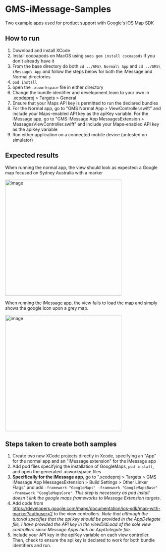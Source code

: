 # GMS-iMessage-Samples
Two example apps used for product support with Google's iOS Map SDK

## How to run
1. Download and install XCode
2. Install cocoapods on MacOS using ```sudo gem install cocoapods``` if you don't already have it
3. From the base directory do both ```cd ../GMS\ Normal\ App``` and ```cd ../GMS\ iMessage\ App``` and follow the steps below for both the iMessage and Normal directories
  1. ```pod install```
  2. open the ```.xcworkspace``` file in either directory
  3. Change the bundle identifier and development team to your own in .xcodeproj > Targets > General
  4. Ensure that your Maps API key is permitted to run the declared bundles
4. For the Normal app, go to "GMS Normal App > ViewController.swift" and include your Maps-enabled API key as the apiKey variable. For the iMessage app, go to "GMS iMessage App MessagesExtension > MessagesViewController.swift" and include your Maps-enabled API key as the apiKey variable
5. Run either application on a connected mobile device (untested on simulator)

## Expected results
When running the normal app, the view should look as expected: a Google map focused on Sydney Australia with a marker

<img width="375" alt="image" src="https://user-images.githubusercontent.com/42747310/130194672-e4620f63-210f-42e2-bdbb-1822f158426e.png">

When running the iMessage app, the view fails to load the map and simply shows the google icon upon a grey map.

<img width="375" alt="image" src="https://user-images.githubusercontent.com/42747310/130194957-3ef600c5-7e5b-41d3-84ed-fafbdbff84f7.png">

## Steps taken to create both samples
1. Create two new XCode projects directly in Xcode, specifying an "App" for the normal app and an "iMessage extension" for the iMessage app
2. Add pod files specifying the installation of GoogleMaps, ```pod install```, and open the generated .xcworkspace files
3. **Specifically for the iMessage app**, go to ".xcodeproj > Targets > GMS iMessage App MessagesExtension > Build Settings > Other Linker Flags" and add ```-framework "GoogleMaps" -framework "GoogleMapsBase" -framework "GoogleMapsCore"```. *This step is necessary as pod install doesn't link the google maps frameworks to Message Extension targets*. 
4. Add code from https://developers.google.com/maps/documentation/ios-sdk/map-with-marker?authuser=2 to the view controllers. *Note that although the tutorial specifies that the api key should be provided in the AppDelegate file, I have provided the API key in the viewDidLoad of the sole view controllers since Message Apps lack an AppDelegate file.*
5. Include your API key in the apiKey variable on each view controller. Then, check to ensure the api key is declared to work for both bundle identifiers and run.
